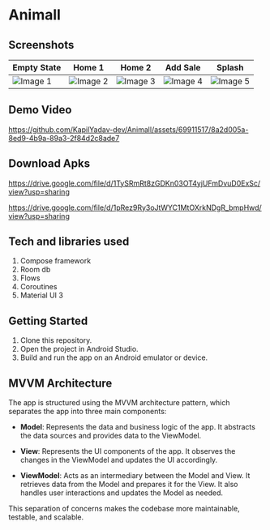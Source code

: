 # Animall

## Screenshots

| Empty State            | Home 1    | Home 2            | Add Sale        | Splash         |
|---------------------|---------------------|---------------------|---------------------|---------------------|
| ![Image 1](https://github.com/KapilYadav-dev/Animall/assets/69911517/06b60411-ebf3-4d45-817c-38c05043a083) | ![Image 2](https://github.com/KapilYadav-dev/Animall/assets/69911517/7f76ae96-5330-4347-8fcc-4193232d4f6e) | ![Image 3](https://github.com/KapilYadav-dev/Animall/assets/69911517/e90ec0d4-8dda-410f-8543-6734ad0c7ef0) | ![Image 4](https://github.com/KapilYadav-dev/Animall/assets/69911517/0c43ed8a-58e8-431e-8d4c-4fa598de1c96) | ![Image 5](https://github.com/KapilYadav-dev/Animall/assets/69911517/107ba4a7-5a69-492f-9976-d76a7d6b85f1) |

## Demo Video

https://github.com/KapilYadav-dev/Animall/assets/69911517/8a2d005a-8ed9-4b9a-89a3-2f84d2c8ade7

## Download Apks

https://drive.google.com/file/d/1TySRmRt8zGDKn03OT4yjUFmDvuD0ExSc/view?usp=sharing 

https://drive.google.com/file/d/1pRez9Ry3oJtWYC1MtOXrkNDgR_bmpHwd/view?usp=sharing

## Tech and libraries used

1. Compose framework
2. Room db
3. Flows
4. Coroutines
5. Material UI 3

## Getting Started

1. Clone this repository.
2. Open the project in Android Studio.
3. Build and run the app on an Android emulator or device.

## MVVM Architecture

The app is structured using the MVVM architecture pattern, which separates the app into three main components:

- **Model**: Represents the data and business logic of the app. It abstracts the data sources and provides data to the ViewModel.

- **View**: Represents the UI components of the app. It observes the changes in the ViewModel and updates the UI accordingly.

- **ViewModel**: Acts as an intermediary between the Model and View. It retrieves data from the Model and prepares it for the View. It also handles user interactions and updates the Model as needed.

This separation of concerns makes the codebase more maintainable, testable, and scalable.


